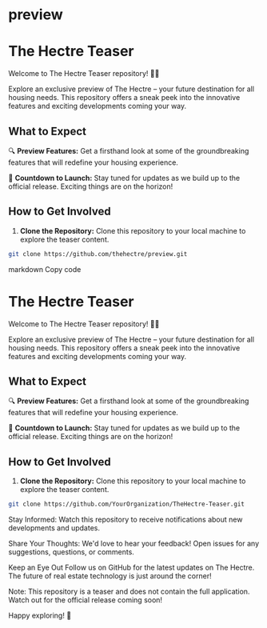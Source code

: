 # preview
# The Hectre Teaser

Welcome to The Hectre Teaser repository! 🏡✨

Explore an exclusive preview of The Hectre – your future destination for all housing needs. This repository offers a sneak peek into the innovative features and exciting developments coming your way.

## What to Expect

🔍 **Preview Features:**
   Get a firsthand look at some of the groundbreaking features that will redefine your housing experience.

🚀 **Countdown to Launch:**
   Stay tuned for updates as we build up to the official release. Exciting things are on the horizon!

## How to Get Involved

1. **Clone the Repository:**
   Clone this repository to your local machine to explore the teaser content.

```bash
git clone https://github.com/thehectre/preview.git

```

markdown
Copy code
# The Hectre Teaser

Welcome to The Hectre Teaser repository! 🏡✨

Explore an exclusive preview of The Hectre – your future destination for all housing needs. This repository offers a sneak peek into the innovative features and exciting developments coming your way.

## What to Expect

🔍 **Preview Features:**
   Get a firsthand look at some of the groundbreaking features that will redefine your housing experience.

🚀 **Countdown to Launch:**
   Stay tuned for updates as we build up to the official release. Exciting things are on the horizon!

## How to Get Involved

1. **Clone the Repository:**
   Clone this repository to your local machine to explore the teaser content.

```bash
git clone https://github.com/YourOrganization/TheHectre-Teaser.git
```
Stay Informed:
Watch this repository to receive notifications about new developments and updates.

Share Your Thoughts:
We'd love to hear your feedback! Open issues for any suggestions, questions, or comments.

Keep an Eye Out
Follow us on GitHub for the latest updates on The Hectre. The future of real estate technology is just around the corner!

Note: This repository is a teaser and does not contain the full application. Watch out for the official release coming soon!

Happy exploring! 🌟


